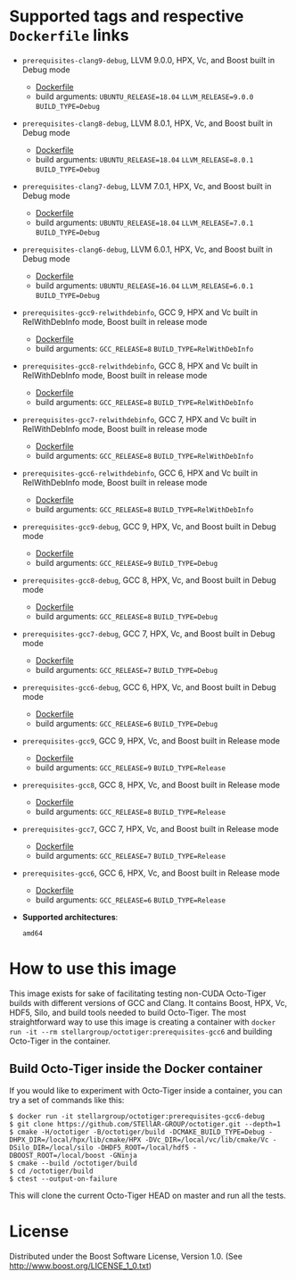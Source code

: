 # Supported tags and respective `Dockerfile` links
* `prerequisites-clang9-debug`, LLVM 9.0.0, HPX, Vc, and Boost built in Debug mode
	* [Dockerfile](https://github.com/STEllAR-GROUP/octotiger/blob/master/tools/docker/base_image/prerequisites-clang.dockerfile)
	* build arguments: `UBUNTU_RELEASE=18.04` `LLVM_RELEASE=9.0.0` `BUILD_TYPE=Debug`
* `prerequisites-clang8-debug`, LLVM 8.0.1, HPX, Vc, and Boost built in Debug mode
	* [Dockerfile](https://github.com/STEllAR-GROUP/octotiger/blob/master/tools/docker/base_image/prerequisites-clang.dockerfile)
	* build arguments: `UBUNTU_RELEASE=18.04` `LLVM_RELEASE=8.0.1` `BUILD_TYPE=Debug`
* `prerequisites-clang7-debug`, LLVM 7.0.1, HPX, Vc, and Boost built in Debug mode
	* [Dockerfile](https://github.com/STEllAR-GROUP/octotiger/blob/master/tools/docker/base_image/prerequisites-clang.dockerfile)
	* build arguments: `UBUNTU_RELEASE=18.04` `LLVM_RELEASE=7.0.1` `BUILD_TYPE=Debug`
* `prerequisites-clang6-debug`, LLVM 6.0.1, HPX, Vc, and Boost built in Debug mode
	* [Dockerfile](https://github.com/STEllAR-GROUP/octotiger/blob/master/tools/docker/base_image/prerequisites-clang.dockerfile)
	* build arguments: `UBUNTU_RELEASE=16.04` `LLVM_RELEASE=6.0.1` `BUILD_TYPE=Debug`
* `prerequisites-gcc9-relwithdebinfo`, GCC 9, HPX and Vc built in RelWithDebInfo mode, Boost built in release mode
	* [Dockerfile](https://github.com/STEllAR-GROUP/octotiger/blob/master/tools/docker/base_image/prerequisites-gcc.dockerfile)
	* build arguments: `GCC_RELEASE=8` `BUILD_TYPE=RelWithDebInfo`
* `prerequisites-gcc8-relwithdebinfo`, GCC 8, HPX and Vc built in RelWithDebInfo mode, Boost built in release mode
	* [Dockerfile](https://github.com/STEllAR-GROUP/octotiger/blob/master/tools/docker/base_image/prerequisites-gcc.dockerfile)
	* build arguments: `GCC_RELEASE=8` `BUILD_TYPE=RelWithDebInfo`
* `prerequisites-gcc7-relwithdebinfo`, GCC 7, HPX and Vc built in RelWithDebInfo mode, Boost built in release mode
	* [Dockerfile](https://github.com/STEllAR-GROUP/octotiger/blob/master/tools/docker/base_image/prerequisites-gcc.dockerfile)
	* build arguments: `GCC_RELEASE=8` `BUILD_TYPE=RelWithDebInfo`
* `prerequisites-gcc6-relwithdebinfo`, GCC 6, HPX and Vc built in RelWithDebInfo mode, Boost built in release mode
	* [Dockerfile](https://github.com/STEllAR-GROUP/octotiger/blob/master/tools/docker/base_image/prerequisites-gcc.dockerfile)
	* build arguments: `GCC_RELEASE=8` `BUILD_TYPE=RelWithDebInfo`
* `prerequisites-gcc9-debug`, GCC 9, HPX, Vc, and Boost built in Debug mode
	* [Dockerfile](https://github.com/STEllAR-GROUP/octotiger/blob/master/tools/docker/base_image/prerequisites-gcc.dockerfile)
	* build arguments: `GCC_RELEASE=9` `BUILD_TYPE=Debug`
* `prerequisites-gcc8-debug`, GCC 8, HPX, Vc, and Boost built in Debug mode
	* [Dockerfile](https://github.com/STEllAR-GROUP/octotiger/blob/master/tools/docker/base_image/prerequisites-gcc.dockerfile)
	* build arguments: `GCC_RELEASE=8` `BUILD_TYPE=Debug`
* `prerequisites-gcc7-debug`, GCC 7, HPX, Vc, and Boost built in Debug mode
	* [Dockerfile](https://github.com/STEllAR-GROUP/octotiger/blob/master/tools/docker/base_image/prerequisites-gcc.dockerfile)
	* build arguments: `GCC_RELEASE=7` `BUILD_TYPE=Debug`
* `prerequisites-gcc6-debug`, GCC 6, HPX, Vc, and Boost built in Debug mode
	* [Dockerfile](https://github.com/STEllAR-GROUP/octotiger/blob/master/tools/docker/base_image/prerequisites-gcc.dockerfile)
	* build arguments: `GCC_RELEASE=6` `BUILD_TYPE=Debug`
* `prerequisites-gcc9`, GCC 9, HPX, Vc, and Boost built in Release mode
	* [Dockerfile](https://github.com/STEllAR-GROUP/octotiger/blob/master/tools/docker/base_image/prerequisites-gcc.dockerfile)
	* build arguments: `GCC_RELEASE=9` `BUILD_TYPE=Release`
* `prerequisites-gcc8`, GCC 8, HPX, Vc, and Boost built in Release mode
	* [Dockerfile](https://github.com/STEllAR-GROUP/octotiger/blob/master/tools/docker/base_image/prerequisites-gcc.dockerfile)
	* build arguments: `GCC_RELEASE=8` `BUILD_TYPE=Release`
* `prerequisites-gcc7`, GCC 7, HPX, Vc, and Boost built in Release mode
	* [Dockerfile](https://github.com/STEllAR-GROUP/octotiger/blob/master/tools/docker/base_image/prerequisites-gcc.dockerfile)
	* build arguments: `GCC_RELEASE=7` `BUILD_TYPE=Release`
* `prerequisites-gcc6`, GCC 6, HPX, Vc, and Boost built in Release mode
	* [Dockerfile](https://github.com/STEllAR-GROUP/octotiger/blob/master/tools/docker/base_image/prerequisites-gcc.dockerfile)
	* build arguments: `GCC_RELEASE=6` `BUILD_TYPE=Release`

* **Supported architectures**:

	`amd64`

# How to use this image
This image exists for sake of facilitating testing non-CUDA Octo-Tiger builds
with different versions of GCC and Clang. It contains Boost, HPX, Vc, HDF5,
Silo, and build tools needed to build Octo-Tiger. The most straightforward way
to use this image is creating a container with `docker run -it --rm
stellargroup/octotiger:prerequisites-gcc6` and building Octo-Tiger in the
container.

## Build Octo-Tiger inside the Docker container
If you would like to experiment with Octo-Tiger inside a container, you can try
a set of commands like this:
```console
$ docker run -it stellargroup/octotiger:prerequisites-gcc6-debug
$ git clone https://github.com/STEllAR-GROUP/octotiger.git --depth=1
$ cmake -H/octotiger -B/octotiger/build -DCMAKE_BUILD_TYPE=Debug -DHPX_DIR=/local/hpx/lib/cmake/HPX -DVc_DIR=/local/vc/lib/cmake/Vc -DSilo_DIR=/local/silo -DHDF5_ROOT=/local/hdf5 -DBOOST_ROOT=/local/boost -GNinja
$ cmake --build /octotiger/build
$ cd /octotiger/build
$ ctest --output-on-failure
```
This will clone the current Octo-Tiger HEAD on master and run all the tests.

# License
Distributed under the Boost Software License, Version 1.0. (See 
<http://www.boost.org/LICENSE_1_0.txt>)
